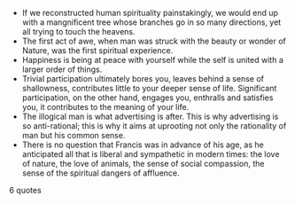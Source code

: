  - If we reconstructed human spirituality painstakingly, we would end up with a mangnificent tree whose branches go in so many directions, yet all trying to touch the heavens.
 - The first act of awe, when man was struck with the beauty or wonder of Nature, was the first spiritual experience.
 - Happiness is being at peace with yourself while the self is united with a larger order of things.
 - Trivial participation ultimately bores you, leaves behind a sense of shallowness, contributes little to your deeper sense of life. Significant participation, on the other hand, engages you, enthralls and satisfies you, it contributes to the meaning of your life.
 - The illogical man is what advertising is after. This is why advertising is so anti-rational; this is why it aims at uprooting not only the rationality of man but his common sense.
 - There is no question that Francis was in advance of his age, as he anticipated all that is liberal and sympathetic in modern times: the love of nature, the love of animals, the sense of social compassion, the sense of the spiritual dangers of affluence.

6 quotes